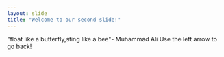 ```yaml
---
layout: slide
title: "Welcome to our second slide!"
---
```

"float like a butterfly,sting like a bee"- Muhammad Ali
Use the left arrow to go back!
